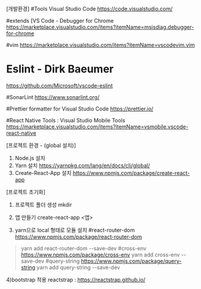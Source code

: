 [개발환경]
#Tools	Visual Studio Code
https://code.visualstudio.com/

#extends	[VS Code - Debugger for Chrome
https://marketplace.visualstudio.com/items?itemName=msjsdiag.debugger-for-chrome

#vim
https://marketplace.visualstudio.com/items?itemName=vscodevim.vim

# Eslint - Dirk Baeumer
https://github.com/Microsoft/vscode-eslint

#SonarLint
https://www.sonarlint.org/

#Prettier formatter for Visual Studio Code
https://prettier.io/

#React Native Tools : Visual Studio Mobile Tools
https://marketplace.visualstudio.com/items?itemName=vsmobile.vscode-react-native

[프로젝트 환경 - (global 설치)]
1. Node.js 설치
2. Yarn 설치 https://yarnpkg.com/lang/en/docs/cli/global/
3. Create-React-App 설치 https://www.npmjs.com/package/create-react-app

[프로젝트 초기화]
1) 프로젝트 폴더 생성
mkdir

2) 앱 만들기
create-react-app <앱>

3) yarn으로 local 형태로 모듈 설치 
#react-router-dom https://www.npmjs.com/package/react-router-dom
>yarn add react-router-dom --save-dev
#cross-env  https://www.npmjs.com/package/cross-env
>yarn add cross-env --save-dev
#query-string https://www.npmjs.com/package/query-string
> yarn add query-string --save-dev

4)bootstrap 적용
reactstrap  : https://reactstrap.github.io/
